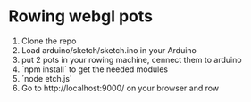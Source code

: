 Rowing webgl pots
==========================

1. Clone the repo
2. Load arduino/sketch/sketch.ino in your Arduino
3. put 2 pots in your rowing machine, cennect them to arduino
4. ´npm install´ to get the needed modules
5. ´node etch.js´
6. Go to http://localhost:9000/ on your browser and row